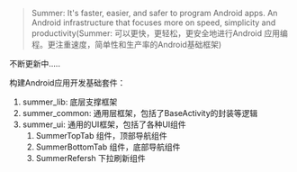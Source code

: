 > Summer: It's faster, easier, and safer to program Android apps. An Android infrastructure that focuses more on speed, simplicity and productivity(Summer: 可以更快，更轻松，更安全地进行Android 应用编程。更注重速度，简单性和生产率的Android基础框架)

不断更新中…..

构建Android应用开发基础套件：

1. summer_lib: 底层支撑框架
2. summer_common: 通用层框架，包括了BaseActivity的封装等逻辑
3. summer_ui: 通用的UI框架，包括了各种UI组件
   1. SummerTopTab 组件，顶部导航组件
   2. SummerBottomTab 组件，底部导航组件
   3. SummerRefersh 下拉刷新组件

